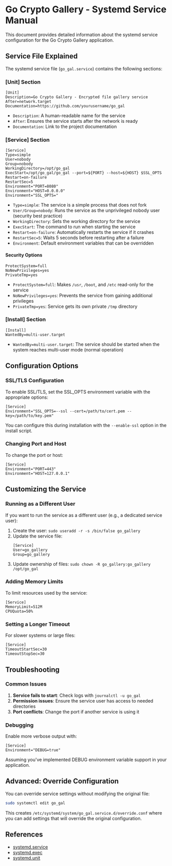# Go Crypto Gallery - Systemd Service Manual

This document provides detailed information about the systemd service configuration for the Go Crypto Gallery application.

## Service File Explained

The systemd service file (`go_gal.service`) contains the following sections:

### [Unit] Section

```
[Unit]
Description=Go Crypto Gallery - Encrypted file gallery service
After=network.target
Documentation=https://github.com/yourusername/go_gal
```

- `Description`: A human-readable name for the service
- `After`: Ensures the service starts after the network is ready
- `Documentation`: Link to the project documentation

### [Service] Section

```
[Service]
Type=simple
User=nobody
Group=nobody
WorkingDirectory=/opt/go_gal
ExecStart=/opt/go_gal/go_gal --port=${PORT} --host=${HOST} $SSL_OPTS
Restart=on-failure
RestartSec=5
Environment="PORT=8080"
Environment="HOST=0.0.0.0"
Environment="SSL_OPTS="
```

- `Type=simple`: The service is a simple process that does not fork
- `User/Group=nobody`: Runs the service as the unprivileged nobody user (security best practice)
- `WorkingDirectory`: Sets the working directory for the service
- `ExecStart`: The command to run when starting the service
- `Restart=on-failure`: Automatically restarts the service if it crashes
- `RestartSec=5`: Waits 5 seconds before restarting after a failure
- `Environment`: Default environment variables that can be overridden

#### Security Options

```
ProtectSystem=full
NoNewPrivileges=yes
PrivateTmp=yes
```

- `ProtectSystem=full`: Makes `/usr`, `/boot`, and `/etc` read-only for the service
- `NoNewPrivileges=yes`: Prevents the service from gaining additional privileges
- `PrivateTmp=yes`: Service gets its own private `/tmp` directory

### [Install] Section

```
[Install]
WantedBy=multi-user.target
```

- `WantedBy=multi-user.target`: The service should be started when the system reaches multi-user mode (normal operation)

## Configuration Options

### SSL/TLS Configuration

To enable SSL/TLS, set the SSL_OPTS environment variable with the appropriate options:

```
[Service]
Environment="SSL_OPTS=--ssl --cert=/path/to/cert.pem --key=/path/to/key.pem"
```

You can configure this during installation with the `--enable-ssl` option in the install script.

### Changing Port and Host

To change the port or host:

```
[Service]
Environment="PORT=443"
Environment="HOST=127.0.0.1"
```

## Customizing the Service

### Running as a Different User

If you want to run the service as a different user (e.g., a dedicated service user):

1. Create the user: `sudo useradd -r -s /bin/false go_gallery`
2. Update the service file:
   ```
   [Service]
   User=go_gallery
   Group=go_gallery
   ```
3. Update ownership of files: `sudo chown -R go_gallery:go_gallery /opt/go_gal`

### Adding Memory Limits

To limit resources used by the service:

```
[Service]
MemoryLimit=512M
CPUQuota=50%
```

### Setting a Longer Timeout

For slower systems or large files:

```
[Service]
TimeoutStartSec=30
TimeoutStopSec=30
```

## Troubleshooting

### Common Issues

1. **Service fails to start**: Check logs with `journalctl -u go_gal`
2. **Permission issues**: Ensure the service user has access to needed directories
3. **Port conflicts**: Change the port if another service is using it

### Debugging

Enable more verbose output with:

```
[Service]
Environment="DEBUG=true"
```

Assuming you've implemented DEBUG environment variable support in your application.

## Advanced: Override Configuration

You can override service settings without modifying the original file:

```bash
sudo systemctl edit go_gal
```

This creates `/etc/systemd/system/go_gal.service.d/override.conf` where you can add settings that will override the original configuration.

## References

- [systemd.service](https://www.freedesktop.org/software/systemd/man/systemd.service.html)
- [systemd.exec](https://www.freedesktop.org/software/systemd/man/systemd.exec.html)
- [systemd.unit](https://www.freedesktop.org/software/systemd/man/systemd.unit.html)